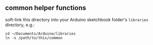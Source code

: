 ## common helper functions

soft-link this directory into your Arduino sketchbook folder's `libraries` directory, e.g.:

```
cd ~/Documents/Arduino/libraries
ln -s /path/to/this/common
```
